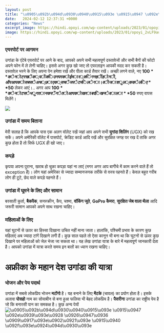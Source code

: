 ```yaml
---
layout: post
title: "\u0905\u092b\u094d\u0930\u0940\u0915\u093e \u0915\u0947 \u092e\u0939\u093e\u0928 \u0926\u0947\u0936 \u0909\u0917\u093e\u0902\u0921\u093e \u0915\u0940 \u092f\u093e\u0924\u094d\u0930\u093e"
date:   2024-02-12 12:37:31 +0000
categories: "News"
excerpt_image: https://hindi.opoyi.com/wp-content/uploads/2023/01/opoyi_2vLF9auZA.jpg
image: https://hindi.opoyi.com/wp-content/uploads/2023/01/opoyi_2vLF9auZA.jpg
---
```


### एयरपोर्ट पर आगमन
उगांडा के एंटेबे एयरपोर्ट पर आने के बाद, आपको अपने सभी महत्वपूर्ण दस्तावेजों और सभी बैगों की फोटो अपने फोन में ले लेनी चाहिए। इससे अगर कुछ खो जाए तो एयरलाइन आपकी मदद कर सकती है। दस्तावेज़ भरने के लिए अपना पेन हमेशा रखें और पीला कार्ड तैयार रखें। अच्छी लगने वाले, नए **$100** के नोट रखें क्योंकि उनपर कोई मार्किंग नहीं होगी, और आपको सबसे अच्छा एक्सचेंज रेट मिलेगा। वीजा शुल्क के लिए **$50** लेकर आएं।.. अगर आप **$100** के नोट से भुगतान करेंगे तो आपको खराब दिखने वाला **$50** रुपए वापस मिलेंगे।

![](https://hindi.opoyi.com/wp-content/uploads/2023/01/opoyi_ZZw9dv7Hg.jpg)
### उगांडा में समय बिताना
मेरी सलाह है कि आपके पास एक अलग वॉलेट रखें जहां आप अपने सभी **युगांदा शिलिंग** (UGX) को रख सकें। अपने अमेरिकी वॉलेट में पासपोर्ट, क्रेडिट कार्ड आदि रखें और सुरक्षित जगह पर रख दें ताकि अगर कुछ होता है तो सिर्फ UGX ही खो जाए। 
### कपड़े
कृपया अपना पुराना, खराब हो चुका कपड़ा यहां ना लाएं (मगर अगर आप बागीचे में काम करने वाले हैं तो exception है)। लोग यहां अमेरिका से ज्यादा सम्मानजनक तरीके से वस्त्र पहनते हैं। केवल बहुत गरीब लोग ही टूटे, छेद वाले कपड़े पहनते हैं।
### उगांडा में घूमने के लिए और सामान
बरसाती कुर्ता, **बैकपैक**, सनस्क्रीन, कैप, चश्मा, **वॉकिंग जूते**, **GoPro कैमरा**, **सुरक्षित जेब वाला थैला** आदि जरूरी सामान आपको अपने साथ रखना चाहिए। 
### महिलाओं के लिए
यहां घुटनों से ऊपर का हिस्सा दिखाना उचित नहीं माना जाता। हालांकि, पश्चिमी प्रभाव के कारण कुछ महिलाएं अब ज्यादा टांगें दिखाने लगी हैं। कुछ साल पहले तो ऐसा कानून भी बना था कि घुटनों से ऊपर कुछ दिखाने पर महिलाओं को जेल भेजा जा सकता था। 
यह लेख उगांडा यात्रा के बारे में महत्वपूर्ण जानकारी देता है। आपको उगांडा में यात्रा करते समय इन बातों का ध्यान रखना चाहिए।
# अफ्रीका के महान देश उगांडा की यात्रा
### भोजन और पेय पदार्थ
उगांडा में सबसे लोकप्रिय भोजन **मटोंगो** है। यह बनाने के लिए **मैटके** (चावल) का प्रयोग होता है। इसके अलावा **पोसहो** नाम का सोयाबीन से बना हुआ फलिया भी बेहद लोकप्रिय है। 
**पैसरीना** उगांडा का राष्ट्रीय पेय है जो कि बनारसी पान का समकक्ष है। कुछ अन्य पेयों
![\u0905\u092b\u094d\u0930\u0940\u0915\u093e \u0915\u0947 \u092e\u0939\u093e\u0928 \u0926\u0947\u0936 \u0909\u0917\u093e\u0902\u0921\u093e \u0915\u0940 \u092f\u093e\u0924\u094d\u0930\u093e](https://hindi.opoyi.com/wp-content/uploads/2023/01/opoyi_2vLF9auZA.jpg)